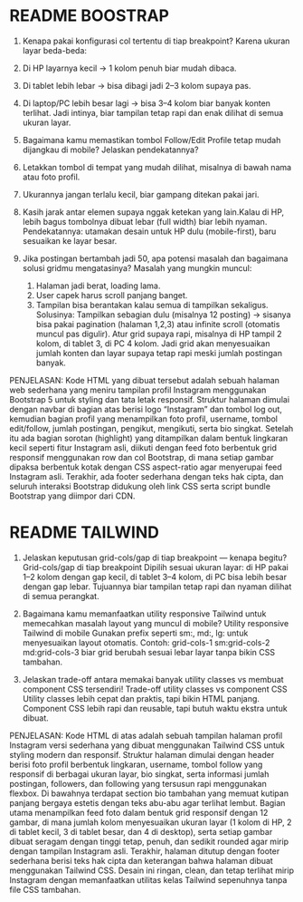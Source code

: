 # README BOOSTRAP
1. Kenapa pakai konfigurasi col tertentu di tiap breakpoint?
Karena ukuran layar beda-beda:
1. Di HP layarnya kecil → 1 kolom penuh biar mudah dibaca.
2. Di tablet lebih lebar → bisa dibagi jadi 2–3 kolom supaya pas.
3. Di laptop/PC lebih besar lagi → bisa 3–4 kolom biar banyak konten terlihat.
Jadi intinya, biar tampilan tetap rapi dan enak dilihat di semua ukuran layar.

2. Bagaimana kamu memastikan tombol Follow/Edit Profile tetap mudah dijangkau di mobile? Jelaskan pendekatannya?
1. Letakkan tombol di tempat yang mudah dilihat, misalnya di bawah nama atau foto profil.
2. Ukurannya jangan terlalu kecil, biar gampang ditekan pakai jari.
3. Kasih jarak antar elemen supaya nggak ketekan yang lain.Kalau di HP, lebih bagus tombolnya dibuat lebar (full width) biar lebih nyaman.
 Pendekatannya: utamakan desain untuk HP dulu (mobile-first), baru sesuaikan ke layar besar.

3. Jika postingan bertambah jadi 50, apa potensi masalah dan bagaimana solusi gridmu mengatasinya?
Masalah yang mungkin muncul:
   1. Halaman jadi berat, loading lama.
   2. User capek harus scroll panjang banget.
   3. Tampilan bisa berantakan kalau semua di tampilkan sekaligus.
Solusinya:
Tampilkan sebagian dulu (misalnya 12 posting) → sisanya bisa pakai pagination (halaman 1,2,3) atau infinite scroll (otomatis muncul pas digulir).
Atur grid supaya rapi, misalnya di HP tampil 2 kolom, di tablet 3, di PC 4 kolom. Jadi grid akan menyesuaikan jumlah konten dan layar supaya tetap rapi meski jumlah postingan banyak.

PENJELASAN:
Kode HTML yang dibuat tersebut adalah sebuah halaman web sederhana yang meniru tampilan profil Instagram menggunakan Bootstrap 5 untuk styling dan tata letak responsif. Struktur halaman dimulai dengan navbar di bagian atas berisi logo “Instagram” dan tombol log out, kemudian bagian profil yang menampilkan foto profil, username, tombol edit/follow, jumlah postingan, pengikut, mengikuti, serta bio singkat. Setelah itu ada bagian sorotan (highlight) yang ditampilkan dalam bentuk lingkaran kecil seperti fitur Instagram asli, diikuti dengan feed foto berbentuk grid responsif menggunakan row dan col Bootstrap, di mana setiap gambar dipaksa berbentuk kotak dengan CSS aspect-ratio agar menyerupai feed Instagram asli. Terakhir, ada footer sederhana dengan teks hak cipta, dan seluruh interaksi Bootstrap didukung oleh link CSS serta script bundle Bootstrap yang diimpor dari CDN.

# README TAILWIND
1. Jelaskan keputusan grid-cols/gap di tiap breakpoint — kenapa begitu?
 Grid-cols/gap di tiap breakpoint
Dipilih sesuai ukuran layar: di HP pakai 1–2 kolom dengan gap kecil, di tablet 3–4 kolom, di PC bisa lebih besar dengan gap lebar. Tujuannya biar tampilan tetap rapi dan nyaman dilihat di semua perangkat.

2. Bagaimana kamu memanfaatkan utility responsive Tailwind untuk memecahkan masalah layout yang muncul di mobile?
Utility responsive Tailwind di mobile
Gunakan prefix seperti sm:, md:, lg: untuk menyesuaikan layout otomatis. Contoh: grid-cols-1 sm:grid-cols-2 md:grid-cols-3 biar grid berubah sesuai lebar layar tanpa bikin CSS tambahan.

3. Jelaskan trade-off antara memakai banyak utility classes vs membuat component CSS tersendiri!
Trade-off utility classes vs component CSS
Utility classes lebih cepat dan praktis, tapi bikin HTML panjang. Component CSS lebih rapi dan reusable, tapi butuh waktu ekstra untuk dibuat.

PENJELASAN:
Kode HTML di atas adalah sebuah tampilan halaman profil Instagram versi sederhana yang dibuat menggunakan Tailwind CSS untuk styling modern dan responsif. Struktur halaman dimulai dengan header berisi foto profil berbentuk lingkaran, username, tombol follow yang responsif di berbagai ukuran layar, bio singkat, serta informasi jumlah postingan, followers, dan following yang tersusun rapi menggunakan flexbox. Di bawahnya terdapat section bio tambahan yang memuat kutipan panjang bergaya estetis dengan teks abu-abu agar terlihat lembut. Bagian utama menampilkan feed foto dalam bentuk grid responsif dengan 12 gambar, di mana jumlah kolom menyesuaikan ukuran layar (1 kolom di HP, 2 di tablet kecil, 3 di tablet besar, dan 4 di desktop), serta setiap gambar dibuat seragam dengan tinggi tetap, penuh, dan sedikit rounded agar mirip dengan tampilan Instagram asli. Terakhir, halaman ditutup dengan footer sederhana berisi teks hak cipta dan keterangan bahwa halaman dibuat menggunakan Tailwind CSS. Desain ini ringan, clean, dan tetap terlihat mirip Instagram dengan memanfaatkan utilitas kelas Tailwind sepenuhnya tanpa file CSS tambahan.
